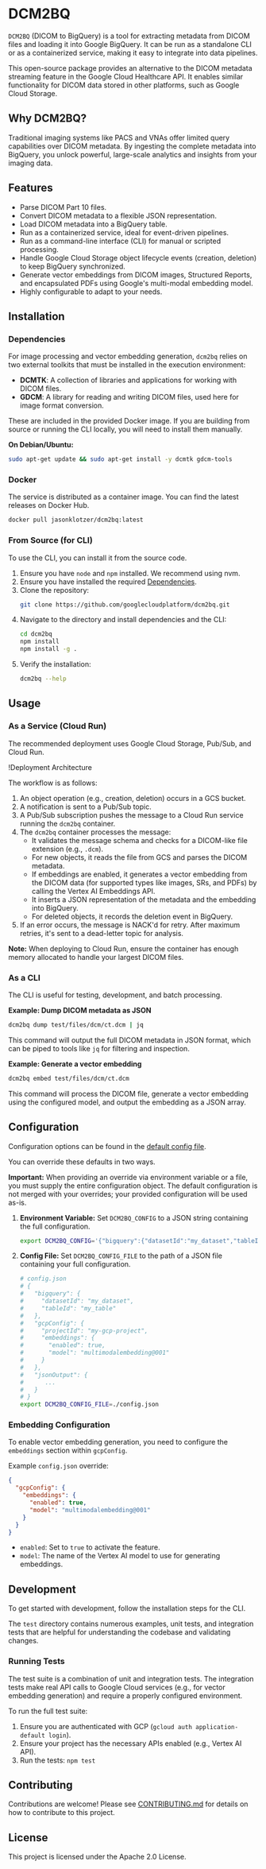# DCM2BQ

`DCM2BQ` (DICOM to BigQuery) is a tool for extracting metadata from DICOM files and loading it into Google BigQuery. It can be run as a standalone CLI or as a containerized service, making it easy to integrate into data pipelines.

This open-source package provides an alternative to the DICOM metadata streaming feature in the Google Cloud Healthcare API. It enables similar functionality for DICOM data stored in other platforms, such as Google Cloud Storage.

## Why DCM2BQ?

Traditional imaging systems like PACS and VNAs offer limited query capabilities over DICOM metadata. By ingesting the complete metadata into BigQuery, you unlock powerful, large-scale analytics and insights from your imaging data.

## Features

-   Parse DICOM Part 10 files.
-   Convert DICOM metadata to a flexible JSON representation.
-   Load DICOM metadata into a BigQuery table.
-   Run as a containerized service, ideal for event-driven pipelines.
-   Run as a command-line interface (CLI) for manual or scripted processing.
-   Handle Google Cloud Storage object lifecycle events (creation, deletion) to keep BigQuery synchronized.
-   Generate vector embeddings from DICOM images, Structured Reports, and encapsulated PDFs using Google's multi-modal embedding model.
-   Highly configurable to adapt to your needs.

## Installation

### Dependencies

For image processing and vector embedding generation, `dcm2bq` relies on two external toolkits that must be installed in the execution environment:

-   **DCMTK**: A collection of libraries and applications for working with DICOM files.
-   **GDCM**: A library for reading and writing DICOM files, used here for image format conversion.

These are included in the provided Docker image. If you are building from source or running the CLI locally, you will need to install them manually.

**On Debian/Ubuntu:**
```bash
sudo apt-get update && sudo apt-get install -y dcmtk gdcm-tools
```

### Docker

The service is distributed as a container image. You can find the latest releases on Docker Hub.

```bash
docker pull jasonklotzer/dcm2bq:latest
```

### From Source (for CLI)

To use the CLI, you can install it from the source code.

1.  Ensure you have `node` and `npm` installed. We recommend using nvm.
2.  Ensure you have installed the required [Dependencies](#dependencies).
3.  Clone the repository:
    ```bash
    git clone https://github.com/googlecloudplatform/dcm2bq.git
    ```
4.  Navigate to the directory and install dependencies and the CLI:
    ```bash
    cd dcm2bq
    npm install
    npm install -g .
    ```
5.  Verify the installation:
    ```bash
    dcm2bq --help
    ```

## Usage

### As a Service (Cloud Run)

The recommended deployment uses Google Cloud Storage, Pub/Sub, and Cloud Run.

!Deployment Architecture

The workflow is as follows:

1.  An object operation (e.g., creation, deletion) occurs in a GCS bucket.
2.  A notification is sent to a Pub/Sub topic.
3.  A Pub/Sub subscription pushes the message to a Cloud Run service running the `dcm2bq` container.
4.  The `dcm2bq` container processes the message:
    -   It validates the message schema and checks for a DICOM-like file extension (e.g., `.dcm`).
    -   For new objects, it reads the file from GCS and parses the DICOM metadata.
    -   If embeddings are enabled, it generates a vector embedding from the DICOM data (for supported types like images, SRs, and PDFs) by calling the Vertex AI Embeddings API.
    -   It inserts a JSON representation of the metadata and the embedding into BigQuery.
    -   For deleted objects, it records the deletion event in BigQuery.
5.  If an error occurs, the message is NACK'd for retry. After maximum retries, it's sent to a dead-letter topic for analysis.

**Note:** When deploying to Cloud Run, ensure the container has enough memory allocated to handle your largest DICOM files.

### As a CLI

The CLI is useful for testing, development, and batch processing.

**Example: Dump DICOM metadata as JSON**

```bash
dcm2bq dump test/files/dcm/ct.dcm | jq
```

This command will output the full DICOM metadata in JSON format, which can be piped to tools like `jq` for filtering and inspection.

**Example: Generate a vector embedding**

```bash
dcm2bq embed test/files/dcm/ct.dcm
```

This command will process the DICOM file, generate a vector embedding using the configured model, and output the embedding as a JSON array.

## Configuration

Configuration options can be found in the [default config file](./config.defaults.js).

You can override these defaults in two ways.

**Important:** When providing an override via environment variable or a file, you must supply the entire configuration object. The default configuration is not merged with your overrides; your provided configuration will be used as-is.

1.  **Environment Variable:** Set `DCM2BQ_CONFIG` to a JSON string containing the full configuration.
    ```bash
    export DCM2BQ_CONFIG='{"bigquery":{"datasetId":"my_dataset","tableId":"my_table"},"gcpConfig":{"projectId":"my-gcp-project","embeddings":{"enabled":true,"model":"multimodalembedding@001"}},"jsonOutput":{...}}'
    ```
2.  **Config File:** Set `DCM2BQ_CONFIG_FILE` to the path of a JSON file containing your full configuration.
    ```bash
    # config.json
    # {
    #   "bigquery": {
    #     "datasetId": "my_dataset",
    #     "tableId": "my_table"
    #   },
    #   "gcpConfig": {
    #     "projectId": "my-gcp-project",
    #     "embeddings": {
    #       "enabled": true,
    #       "model": "multimodalembedding@001"
    #     }
    #   },
    #   "jsonOutput": {
    #      ...
    #   }
    # }
    export DCM2BQ_CONFIG_FILE=./config.json
    ```

### Embedding Configuration

To enable vector embedding generation, you need to configure the `embeddings` section within `gcpConfig`.

Example `config.json` override:
```json
{
  "gcpConfig": {
    "embeddings": {
      "enabled": true,
      "model": "multimodalembedding@001"
    }
  }
}
```

-   `enabled`: Set to `true` to activate the feature.
-   `model`: The name of the Vertex AI model to use for generating embeddings.

## Development

To get started with development, follow the installation steps for the CLI.

The `test` directory contains numerous examples, unit tests, and integration tests that are helpful for understanding the codebase and validating changes.

### Running Tests

The test suite is a combination of unit and integration tests. The integration tests make real API calls to Google Cloud services (e.g., for vector embedding generation) and require a properly configured environment.

To run the full test suite:
1.  Ensure you are authenticated with GCP (`gcloud auth application-default login`).
2.  Ensure your project has the necessary APIs enabled (e.g., Vertex AI API).
3.  Run the tests: `npm test`

## Contributing

Contributions are welcome! Please see [CONTRIBUTING.md](./CONTRIBUTING.md) for details on how to contribute to this project.

## License

This project is licensed under the Apache 2.0 License.
